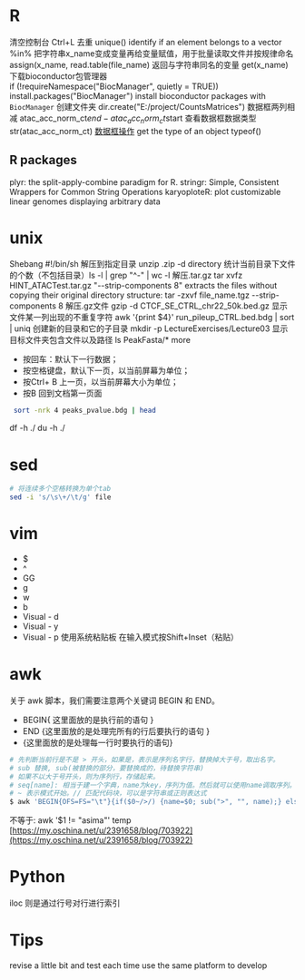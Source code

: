 # R
清空控制台 Ctrl+L
去重 unique()
identify if an element belongs to a vector %in%
把字符串x_name变成变量再给变量赋值，用于批量读取文件并按规律命名  assign(x_name, read.table(file_name)
返回与字符串同名的变量 get(x_name)
下载bioconductor包管理器  
if (!requireNamespace("BiocManager", quietly = TRUE)) install.packages("BiocManager")
install bioconductor packages with `BiocManager` 
创建文件夹 dir.create("E:/project/CountsMatrices")
数据框两列相减 atac_acc_norm_ct$end-atac_acc_norm_ct$start
查看数据框数据类型 str(atac_acc_norm_ct)
[数据框操作](https://www.cnblogs.com/studyzy/p/R_DataFrame_Operation.html)
get the type of an object  typeof() 
## R packages
plyr: the split-apply-combine paradigm for R.
stringr: Simple, Consistent Wrappers for Common String Operations
karyoploteR: plot customizable linear genomes displaying arbitrary data
# unix
Shebang #!/bin/sh
解压到指定目录 unzip .zip -d directory
统计当前目录下文件的个数（不包括目录）ls -l | grep "^-" | wc -l
解压.tar.gz tar xvfz HINT_ATACTest.tar.gz
"--strip-components 8" extracts the files without copying their original directory structure: tar -zxvf file_name.tgz --strip-components 8
解压.gz文件 gzip -d CTCF_SE_CTRL_chr22_50k.bed.gz
显示文件某一列出现的不重复字符 awk '{print $4}' run_pileup_CTRL.bed.bdg | sort | uniq
创建新的目录和它的子目录 mkdir -p LectureExercises/Lecture03
显示目标文件夹包含文件以及路径 ls PeakFasta/*
more 
-   按回车：默认下一行数据；
-   按空格键盘，默认下一页，以当前屏幕为单位；
-   按Ctrl+ B 上一页，以当前屏幕大小为单位；
-   按B 回到文档第一页面
```bash
 sort -nrk 4 peaks_pvalue.bdg | head
```
df -h ./ 
du -h ./
# sed
```bash
# 将连续多个空格转换为单个tab
sed -i 's/\s\+/\t/g' file
```
# vim
-   $
-   ^
-   GG
-   g
-   w
-   b
-   Visual - d
-   Visual - y
-   Visual - p
使用系统粘贴板 在输入模式按Shift+Inset（粘贴）
# awk
关于 awk 脚本，我们需要注意两个关键词 BEGIN 和 END。
-   BEGIN{ 这里面放的是执行前的语句 }
-   END {这里面放的是处理完所有的行后要执行的语句 }
-   {这里面放的是处理每一行时要执行的语句}
```bash
# 先判断当前行是不是 > 开头，如果是，表示是序列名字行，替换掉大于号，取出名字。
# sub 替换, sub(被替换的部分，要替换成的，待替换字符串)
# 如果不以大于号开头，则为序列行，存储起来。
# seq[name]: 相当于建一个字典，name为key，序列为值。然后就可以使用name调取序列。
# ~ 表示模式开始。// 匹配代码块，可以是字符串或正则表达式
$ awk 'BEGIN{OFS=FS="\t"}{if($0~/>/) {name=$0; sub(">", "", name);} else seq[name]=$0;}END{print ">SOX2"; print seq["SOX2"]}' test.fasta
```
不等于: awk '$1 != "asima"' temp
[https://my.oschina.net/u/2391658/blog/703922](https://my.oschina.net/u/2391658/blog/703922)
# Python
iloc 则是通过行号对行进行索引
# Tips
revise a little bit and test each time
use the same platform to develop

<!--stackedit_data:
eyJoaXN0b3J5IjpbMTIxMjcxNzM5NSwtODE5NjkzMDgsMTM0OT
MxNDc4OSw1ODM1OTE0MDQsMTMzNjg4MTkzNywtMzgzOTk5MDY2
LDE1NjM5NjU2MCwtMTYzMTAwODQwNCwxMjMyMzYxMTgzLDk0Mj
YzODA3NiwtOTQxNjg5MzU2LC0zNTM3Njk3MTgsLTE0MDQwNjc4
NzQsMjA2MjM0OTg0LDIwMzUyNDYwMDcsLTM1MDc5OTc3OSwtMT
U4MDU1MTQ2OSwtMTgzNDM0NjQ3NiwxNTQ2ODAxOTg4LDI0NDk2
OTYzOV19
-->